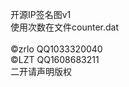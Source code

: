 开源IP签名图v1
<br/>
使用次数在文件counter.dat
<br/>
<br/>
©zrlo QQ1033320040
<br/>
©LZT QQ1608683211
<br/>
二开请声明版权
